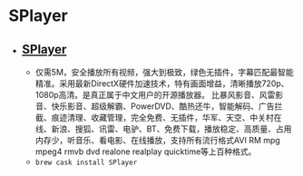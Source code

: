 # SPlayer
- [SPlayer](https://splayer.org/)
  - 
  - 仅需5M，安全播放所有视频，强大到极致，绿色无插件，字幕匹配最智能精准。采用最新DirectX硬件加速技术，特有画面增益，清晰播放720p、1080p高清。是真正属于中文用户的开源播放器。 比暴风影音、风雷影音、快乐影音、超级解霸、PowerDVD、酷热还牛，智能解码、广告拦截、痕迹清理、收藏管理，完全免费、无插件，华军、天空、中关村在线、新浪、搜狐、讯雷、电驴、BT、免费下载，播放稳定、高质量、占用内存少，听音乐、看电影、在线播放，支持所有流行格式AVI RM mpg mpeg4 rmvb dvd realone realplay quicktime等上百种格式。 
  - `brew cask install SPlayer`
